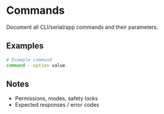 # Commands

Document all CLI/serial/app commands and their parameters.

## Examples
```bash
# Example command
command --option value
```

## Notes
- Permissions, modes, safety locks
- Expected responses / error codes